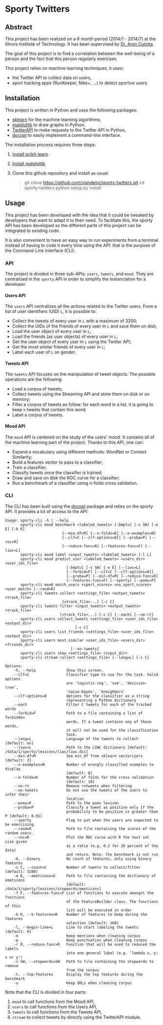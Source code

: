 # Sporty Twitters

## Abstract

This project has been realized on a 6 month period (2014/1 - 2014/7) at the Illinois Institute of Technology. It has been supervised by [Dr. Aron Culotta](http://cs.iit.edu/~culotta/).

The goal of this project is to find a correlation between the well-being of a person and the fact that this person regularly exercises.

This project relies on machine learning techniques, it uses:

- the Twitter API to collect data on users,
- sport tracking apps (RunKeeper, Nike+, ...) to detect sportive users

## Installation

This project is written in Python and uses the following packages:

- [sklearn](http://scikit-learn.org/stable/) for the machine learning algorithms,
- [matplotlib](http://matplotlib.org/) to draw graphs in Python,
- [TwitterAPI](https://github.com/geduldig/TwitterAPI) to make requests to the Twitter API in Python,
- [docopt](http://docopt.org/) to easily implement a command-line interface.

The installation process requires three steps:

1. [Install scikit-learn](http://scikit-learn.org/stable/install.html). 
2. [Install matplotlib](http://matplotlib.org/faq/installing_faq.html#how-to-install)
3. Clone this github repository and install as usual:

	> git clone https://github.com/vlandeiro/sporty-twitters.git
	> cd sporty-twitters
	> python setup.py install

## Usage

This project has been developed with the idea that it could be tweaked by developers that want to adapt it to their need. To facilitate this, the sporty API has been developed so the different parts of this project can be integrated to existing code.

It is also convenient to have an easy way to run experiments from a terminal instead of having to code it every time using the API: that is the purpose of the Command-Line Interface (CLI).

### API

The project is divided in three sub-APIs: `users`, `tweets`, and `mood`. They are centralized in the `sporty` API in order to simplify the instanciation for a developer.

#### Users API

The `users` API centralizes all the actions related to the Twitter users. From a list of user identifiers (UID) `L`, it is possible to:

- Collect the tweets of every user in `L` with a maximum of 3200;
- Collect the UIDs of the friends of every user in `L` and save them on disk;
- Load the user object of every user in `L`;
- Load the friends (as user objects) of every user in `L`;
- Get the user object of every user in `L` using the Twitter API;
- Get the most similar friends of every user in `L`;
- Label each user of `L` on gender.

#### Tweets API

The `tweets` API focuses on the manipulation of tweet objects. The possible operations are the following:

- Load a corpus of tweets;
- Collect tweets using the Streaming API and store them on disk or on memory;
- Filter a corpus of tweets as follow: for each word in a list, it is going to keep `n` tweets that contain this word;
- Label a corpus of tweets.

#### Mood API

The `mood` API is centered on the study of the users' mood. It contains all of the machine learning part of the project. Thanks to this API, one can:

- Expand a vocabulary using different methods: WordNet or Context Similarity;
- Build a features vector to pass to a classifier;
- Train a classifier;
- Classify tweets once the classifier is trained;
- Draw and save on disk the ROC curve for a classifier;
- Run a benchmark of a classifier using n-folds cross validation.

### CLI

The CLI has been built using the [docopt](http://docopt.org/) package and relies on the sporty API.
It provides a lot of access to the API:

```
Usage: sporty-cli -h | --help
       sporty-cli mood benchmark <labeled_tweets> [-bmptu] [-s SW] [-e E] [-k K]
                          [--min-df=M] [--n-folds=K] [--n-examples=N]
                          [--clf=C [--clf-options=O]] [--proba=P] [--roc=R]
                          [--reduce-func=R] [--features-func=F] [--liwc=L]
       sporty-cli mood label <input_tweets> <labeled_tweets> [-l L]
       sporty-cli mood predict_user <labeled_tweets> <users_dir> <user_ids_file>
                            [-bmptu] [-s SW] [-e E] [--liwc=L]
                            [--forbid=F] [--clf=C [--clf-options=O]]
                            [--proba=P] [--min-df=M] [--reduce-func=R]
                            [--features-func=F] [--sporty] [--poms=P]
       sporty-cli mood match_users <sport_scores> <no_sport_scores> <user_match> [--rand=R]
       sporty-cli tweets collect <settings_file> <output_tweets> <track_file>
                          [<track_file>...] [-c C]
       sporty-cli tweets filter <input_tweets> <output_tweets> <track_file>
                         [<track_file>...] [-c C] [--each] [--no-rt]
       sporty-cli users collect_tweets <settings_file> <user_ids_file> <output_dir>
                                [-c C]
       sporty-cli users list_friends <settings_file> <user_ids_file> <output_dir>
       sporty-cli users most_similar <user_ids_file> <users_dir> <friends_dir>
                              [--no-tweets]
       sporty-cli users show <settings_file> <input_dir>
       sporty-cli stream collect <settings_file> [--lang=L] [-c C]

Options:
    -h, --help              Show this screen.
    --clf=C                 Classifier type to use for the task. Valid options
                            are 'logistic-reg', 'svm', 'decision-tree',
                            'naive-bayes', 'kneighbors'
    --clf-options=O         Options for the classifier as a string
                            representing a Python dictionary
    --each                  Filter C tweets for each of the tracked words
    --forbid=F              Path to a file containing a list of forbidden
                            words. If a tweet contains any of these words,
                            it will not be used for the classification
                            task.
    --lang=L                Language of the tweets to collect [default: en]
    --liwc=L                Path to the LIWC dictionary [default: /data/1/sporty/lexicons/liwc/liwc.dic]
    --min-df=M              See min_df from sklearn vectorizers [default: 3]
    --n-examples=N          Number of wrongly classified examples to display
                            [default: 0]
    --n-folds=K             Number of folds for the cross validation
                            [default: 10]
    --no-rt                 Remove retweets when filtering
    --no-tweets             Do not use the tweets of the users to infer their
                            location
    --poms=P                Path to the poms lexicon
    --proba=P               Classify a tweet as positive only if the
                            probability to be positive is greater than P [default: 0.91]
    --sporty                Flag to put when the users are expected to be exercising.
    --rand=R                Path to file containing the scores of the random users.
    --roc=R                 Plot the ROC curve with R the test set size given
                            as a ratio (e.g. 0.2 for 20 percent of the data)
                            and return. Note: the benchmark is not run
    -b, --binary            No count of features, only using binary features
    -c C, --count=C         Number of tweets to collect/filter [default: 3200]
    -e E, --emoticons=E     Path to file containing the dictionary of emoticons
                            [default: /data/1/sporty/lexicons/stopwords/emoticons]
    -f F, --features-func=F List of functions to execute amongst the functions
                            of the FeatureBuilder class. The functions of this
                            list will be executed in order
    -k K, --k-features=K    Number of features to keep during the features
                            selection [default: 160]
    -l, --begin-line=L      Line to start labeling the tweets [default: 0]
    -m                      Keep mentions when cleaning corpus
    -p                      Keep punctuation when cleaning corpus
    -r R, --reduce-func=R   Function that will be used to reduced the labels
                            into one general label (e.g. 'lambda x, y: x or y')
    -s SW, --stopwords=SW   Path to file containing the stopwords to remove
                            from the corpus
    -t, --top-features      Display the top features during the benchmark
    -u                      Keep URLs when cleaning corpus
```

Note that the CLI is divided in four parts:

1. `mood` to call functions from the Mood API,
2. `users` to call functions from the Users API,
3. `tweets` to call functions from the Tweets API,
4. `stream` to collect tweets by directly using the TwitterAPI module.
